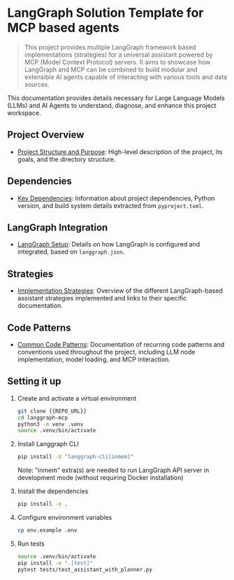 # LangGraph Solution Template for MCP based agents

> This project provides multiple LangGraph framework based implementations (strategies) for a universal assistant powered by MCP (Model Context Protocol) servers. It aims to showcase how LangGraph and MCP can be combined to build modular and extensible AI agents capable of interacting with various tools and data sources.

This documentation provides details necessary for Large Language Models (LLMs) and AI Agents to understand, diagnose, and enhance this project workspace.

## Project Overview

- [Project Structure and Purpose](./docs/project_overview.md): High-level description of the project, its goals, and the directory structure.

## Dependencies

- [Key Dependencies](./docs/dependencies.md): Information about project dependencies, Python version, and build system details extracted from `pyproject.toml`.

## LangGraph Integration

- [LangGraph Setup](./docs/langgraph_integration.md): Details on how LangGraph is configured and integrated, based on `langgraph.json`.

## Strategies

- [Implementation Strategies](./docs/strategies/index.md): Overview of the different LangGraph-based assistant strategies implemented and links to their specific documentation.

## Code Patterns

- [Common Code Patterns](./docs/code_patterns.md): Documentation of recurring code patterns and conventions used throughout the project, including LLM node implementation, model loading, and MCP interaction.

## Setting it up

1. Create and activate a virtual environment

    ```bash
    git clone {{REPO_URL}}
    cd langgraph-mcp
    python3 -m venv .venv
    source .venv/bin/activate
    ```

2. Install Langgraph CLI

    ```bash
    pip install -U "langgraph-cli[inmem]"
    ```

    Note: "inmem" extra(s) are needed to run LangGraph API server in development mode (without requiring Docker installation)

3. Install the dependencies

    ```bash
    pip install -e .
    ```

4. Configure environment variables

    ```bash
    cp env.example .env
    ```

5. Run tests

    ```bash
    source .venv/bin/activate
    pip install -e ".[test]"
    pytest tests/test_assistant_with_planner.py
    ```

